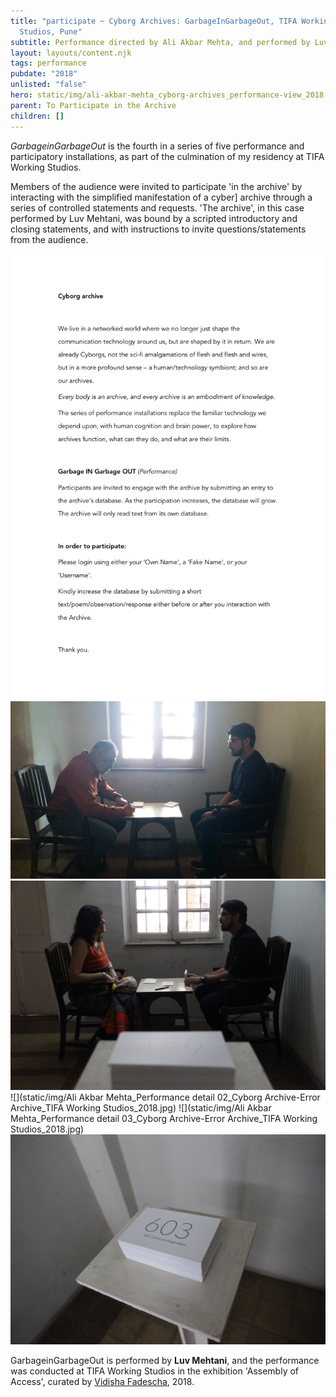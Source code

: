 ```yaml
---
title: "participate ~ Cyborg Archives: GarbageInGarbageOut, TIFA Working
  Studios, Pune"
subtitle: Performance directed by Ali Akbar Mehta, and performed by Luv Mehtani
layout: layouts/content.njk
tags: performance
pubdate: "2018"
unlisted: "false"
hero: static/img/ali-akbar-mehta_cyborg-archives_performance-view_2018.jpg
parent: To Participate in the Archive
children: []
---
```

*GarbageinGarbageOut* is the fourth in a series of five performance and participatory installations, as part of the culmination of my residency at TIFA Working Studios.

Members of the audience were invited to participate 'in the archive' by interacting with the simplified manifestation of a cyber] archive through a series of controlled statements and requests. 'The archive', in this case performed by Luv Mehtani, was bound by a scripted introductory and closing statements, and with instructions to invite questions/statements from the audience.

![](/static/img/ali-akbar-mehta_cyborg-archives_artist-s-instructions_2018.jpg)
![Performance view: Cyborg Archive: garbageINgarbageOUT, 2018, ARTEL 2018, TIFA Working Studios](/static/img/ali-akbar-mehta_cyborg-archives_performance-view_2018.jpg)
![](static/img/ali-akbar-mehta_performance-view_cyborg-archive-garbageingarbageout_tifa-working-studios_2018.jpg)
![](static/img/Ali Akbar Mehta_Performance detail 02_Cyborg Archive-Error Archive_TIFA Working Studios_2018.jpg)
![](static/img/Ali Akbar Mehta_Performance detail 03_Cyborg Archive-Error Archive_TIFA Working Studios_2018.jpg)
![](static/img/ali-akbar-mehta_installation-view-_cyborg-archive-error-archive_tifa-working-studios_2018.jpg.jpg)


GarbageinGarbageOut is performed by **Luv Mehtani**, and the performance was conducted at TIFA Working Studios in the exhibition 'Assembly of Access', curated by [Vidisha Fadescha](http://vidisha-fadescha.com/ASSEMBLY-OF-ACCESS), 2018.